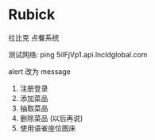 # Rubick
拉比克 点餐系统

测试网络: ping 5iIFjVp1.api.lncldglobal.com


alert 改为 message

1. 注册登录
2. 添加菜品
3. 抽取菜品
4. 删除菜品 (以后再说)
5. 使用语雀座位图床
